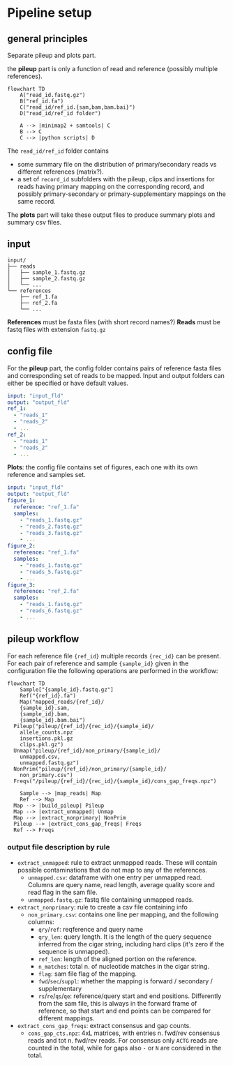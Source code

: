 # Pipeline setup

## general principles

Separate pileup and plots part.

the **pileup** part is only a function of read and reference (possibly multiple references).

```mermaid
flowchart TD
	A("read_id.fastq.gz")
	B("ref_id.fa")
	C("read_id/ref_id.{sam,bam,bam.bai}")
	D("read_id/ref_id folder")

	A --> |minimap2 + samtools| C
	B --> C
	C --> |python scripts| D
```
The `read_id/ref_id` folder contains
- some summary file on the distribution of primary/secondary reads vs different references (matrix?).
- a set of `record_id` subfolders with the pileup, clips and insertions for reads having primary mapping on the corresponding record, and possibly primary-secondary or primary-supplementary mappings on the same record.

The **plots** part will take these output files to produce summary plots and summary csv files.

## input
```
input/
├── reads
│   ├── sample_1.fastq.gz
│   ├── sample_2.fastq.gz
│   └── ...
└── references
    ├── ref_1.fa
    ├── ref_2.fa
    └── ...
```
**References** must be fasta files (with short record names?)
**Reads** must be fastq files with extension `fastq.gz`

## config file

For the **pileup** part, the config folder contains pairs of reference fasta files and corresponding set of reads to be mapped. Input and output folders can either be specified or have default values.
```yaml
input: "input_fld"
output: "output_fld"
ref_1:
  - "reads_1"
  - "reads_2"
  - ...
ref_2:
  - "reads_1"
  - "reads_2"
  - ...
```

**Plots**: the config file contains set of figures, each one with its own reference and samples set.
```yaml
input: "input_fld"
output: "output_fld"
figure_1:
  reference: "ref_1.fa"
  samples:
    - "reads_1.fastq.gz"
    - "reads_2.fastq.gz"
    - "reads_3.fastq.gz"
    - ...
figure_2:
  reference: "ref_1.fa"
  samples:
    - "reads_1.fastq.gz"
    - "reads_5.fastq.gz"
    - ...
figure_3:
  reference: "ref_2.fa"
  samples:
    - "reads_1.fastq.gz"
    - "reads_6.fastq.gz"
    - ...
```

## pileup workflow

For each reference file `{ref_id}` multiple records `{rec_id}` can be present. For each pair of reference and sample `{sample_id}` given in the configuration file the following operations are performed in the workflow:

```mermaid
flowchart TD
	Sample["{sample_id}.fastq.gz"]
	Ref("{ref_id}.fa")
	Map("mapped_reads/{ref_id}/
    {sample_id}.sam,
    {sample_id}.bam,
    {sample_id}.bam.bai")
  Pileup("pileup/{ref_id}/{rec_id}/{sample_id}/
    allele_counts.npz
    insertions.pkl.gz
    clips.pkl.gz")
  Unmap("pileup/{ref_id}/non_primary/{sample_id}/
    unmapped.csv,
    unmapped.fastq.gz")
  NonPrim("pileup/{ref_id}/non_primary/{sample_id}/
    non_primary.csv")
  Freqs("/pileup/{ref_id}/{rec_id}/{sample_id}/cons_gap_freqs.npz")

	Sample --> |map_reads| Map
	Ref --> Map
  Map --> |build_pileup| Pileup
  Map --> |extract_unmapped| Unmap
  Map --> |extract_nonprimary| NonPrim
  Pileup --> |extract_cons_gap_freqs| Freqs
  Ref --> Freqs
```

### output file description by rule

- `extract_unmapped`: rule to extract unmapped reads. These will contain possible contaminations that do not map to any of the references.
  - `unmapped.csv`: dataframe with one entry per unmapped read. Columns are query name, read length, average quality score and read flag in the sam file.
  - `unmapped.fastq.gz`: fastq file containing unmapped reads.
- `extract_nonprimary`: rule to create a csv file containing info
  - `non_primary.csv`: contains one line per mapping, and the following columns:
    - `qry`/`ref`: reqference and query name
    - `qry_len`: query length. It is the length of the query sequence inferred from the cigar string, including hard clips (it's zero if the sequence is unmapped).
    - `ref_len`: length of the aligned portion on the reference.
    - `n_matches`: total n. of nucleotide matches in the cigar string.
    - `flag`: sam file flag of the mapping.
    - `fwd`/`sec`/`suppl`: whether the mapping is forward / secondary / supplementary
    - `rs`/`re`/`qs`/`qe`: reference/query start and end positions. Differently from the sam file, this is always in the forward frame of reference, so that start and end points can be compared for different mappings.
- `extract_cons_gap_freqs`: extract consensus and gap counts.
  - `cons_gap_cts.npz`: 4xL matrices, with entries n. fwd/rev consensus reads and tot n. fwd/rev reads. For consensus only `ACTG` reads are counted in the total, while for gaps also `-` or `N` are considered in the total.